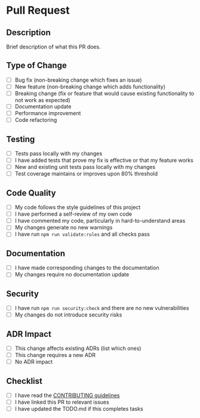# Pull Request

## Description

Brief description of what this PR does.

## Type of Change

- [ ] Bug fix (non-breaking change which fixes an issue)
- [ ] New feature (non-breaking change which adds functionality)
- [ ] Breaking change (fix or feature that would cause existing functionality to not work as expected)
- [ ] Documentation update
- [ ] Performance improvement
- [ ] Code refactoring

## Testing

- [ ] Tests pass locally with my changes
- [ ] I have added tests that prove my fix is effective or that my feature works
- [ ] New and existing unit tests pass locally with my changes
- [ ] Test coverage maintains or improves upon 80% threshold

## Code Quality

- [ ] My code follows the style guidelines of this project
- [ ] I have performed a self-review of my own code
- [ ] I have commented my code, particularly in hard-to-understand areas
- [ ] My changes generate no new warnings
- [ ] I have run `npm run validate:rules` and all checks pass

## Documentation

- [ ] I have made corresponding changes to the documentation
- [ ] My changes require no documentation update

## Security

- [ ] I have run `npm run security:check` and there are no new vulnerabilities
- [ ] My changes do not introduce security risks

## ADR Impact

- [ ] This change affects existing ADRs (list which ones)
- [ ] This change requires a new ADR
- [ ] No ADR impact

## Checklist

- [ ] I have read the [CONTRIBUTING guidelines](../CONTRIBUTING.md)
- [ ] I have linked this PR to relevant issues
- [ ] I have updated the TODO.md if this completes tasks
